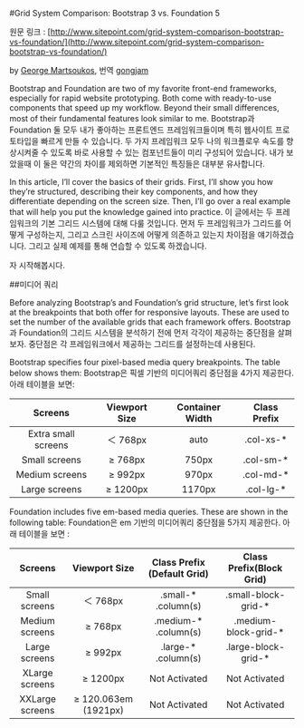 #Grid System Comparison: Bootstrap 3 vs. Foundation 5

원문 링크 : [http://www.sitepoint.com/grid-system-comparison-bootstrap-vs-foundation/](http://www.sitepoint.com/grid-system-comparison-bootstrap-vs-foundation/)

by [George Martsoukos](http://www.sitepoint.com/author/gmartsoukos/), 번역 [gongjam](http://gongjam.co.kr/)

Bootstrap and Foundation are two of my favorite front-end frameworks, especially for rapid website prototyping. Both come with ready-to-use components that speed up my workflow. Beyond their small differences, most of their fundamental features look similar to me. Bootstrap과 Foundation 둘 모두 내가 좋아하는 프론트엔드 프레임워크들이며 특히 웹사이트 프로토타입을 빠르게 만들 수 있습니다. 두 가지 프레임워크 모두 나의 워크플로우 속도를 향상시켜줄 수 있도록 바로 사용할 수 있는 컴포넌트들이 미리 구성되어 있습니다. 내가 보았을때 이 둘은 약간의 차이를 제외하면 기본적인 특징들은 대부분 유사합니다.

In this article, I’ll cover the basics of their grids. First, I’ll show you how they’re structured, describing their key components, and how they differentiate depending on the screen size. Then, I’ll go over a real example that will help you put the knowledge gained into practice. 이 글에서는 두 프레임워크의 기본 그리드 시스템에 대해 다룰 것입니다. 먼저 두 프레임워크가  그리드를 어떻게 구성하는지, 그리고 스크린 사이즈에 어떻게 의존하고 있는지 차이점을 얘기하겠습니다. 그리고 실제 예제를 통해 연습할 수 있도록 하겠습니다.

자 시작해봅시다.

##미디어 쿼리

Before analyzing Bootstrap’s and Foundation’s grid structure, let’s first look at the breakpoints that both offer for responsive layouts. These are used to set the number of the available grids that each framework offers. Bootstrap과 Foundation의 그리드 시스템을 분석하기 전에 먼저 각각이 제공하는 중단점을 살펴보자. 중단점은 각 프레임워크에서 제공하는 그리드를 설정하는데 사용된다.

Bootstrap specifies four pixel-based media query breakpoints. The table below shows them: Bootstrap은 픽셀 기반의 미디어쿼리 중단점을 4가지 제공한다. 아래 테이블을 보면:

|       Screens       |  Viewport Size | Container Width | Class Prefix |
|:-------------------:|:--------------:|:---------------:|:------------:|
| Extra small screens |    ＜ 768px    |       auto      |   .col-xs-*  |
|    Small screens    |    ≥ 768px    |      750px      |   .col-sm-*  |
|    Medium screens   |    ≥ 992px    |      970px      |   .col-md-*  |
|    Large screens    |    ≥ 1200px   |      1170px     |   .col-lg-*  | 

Foundation includes five em-based media queries. These are shown in the following table: Foundation은 em 기반의 미디어쿼리 중단점을 5가지 제공한다. 아래 테이블을 보면 : 

|     Screens     |     Viewport Size    | Class Prefix (Default Grid) | Class Prefix(Block Grid) |
|:---------------:|:--------------------:|:---------------------------:|:------------------------:|
|  Small screens  |        ＜ 768px       |     .small-* .column(s)     |    .small-block-grid-*   |
|  Medium screens |        ≥ 768px       |     .medium-* .column(s)    |   .medium-block-grid-*   |
|  Large screens  |        ≥ 992px       |     .large-* .column(s)     |    .large-block-grid-*   |
|  XLarge screens |       ≥ 1200px       |        Not Activated        |       Not Activated      |
| XXLarge screens | ≥ 120.063em (1921px) |        Not Activated        |       Not Activated      |

